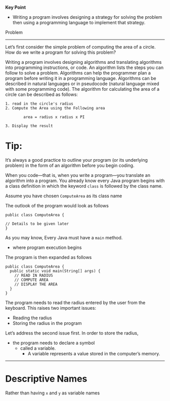 **Key Point**
- Writing a program involves designing a strategy for solving the problem then using a programming language to implement that strategy.

Problem

--------
Let’s first consider the simple problem of computing the area of a circle. How do we write a program for solving this problem?

Writing a program involves designing algorithms and translating algorithms into programming instructions, or code. An algorithm lists the steps you can follow to solve a problem. Algorithms can help the programmer plan a program before writing it in a programming ­language. Algorithms can be described in natural languages or in pseudocode (natural language mixed with some programming code). The algorithm for calculating the area of a circle can be described as follows:
```
1. read in the circle's radius
2. Compute the Area using the Following area

        area = radius x radius x PI

3. Display the result
```
# Tip:
It’s always a good practice to outline your program (or its underlying problem) in the form of an algorithm before you begin coding.

When you code—that is, when you write a program—you translate an algorithm into a program. You already know every Java program begins with a class definition in which the keyword ```class``` is followed by the class name. 

Assume you have chosen ```ComputeArea``` as its class name

The outlook of the program would look as follows
```
public class ComputeArea {

// Details to be given later
}
```
As you may know, Every Java must have a ```main``` method.
- where program execution begins

The program is then expanded as follows
```
public class ComputeArea {
  public static void main(String[] args) {
    // READ IN RADIUS
    // COMPUTE AREA
    // DISPLAY THE AREA
  }
}
```
The program needs to read the radius entered by the user from the keyboard. This raises two important issues:
- Reading the radius
- Storing the radius in the program

Let’s address the second issue first. In order to store the radius, 
- the program needs to declare a symbol
  - called a variable.
    - A variable represents a value stored in the computer’s memory.

--------------------------------------------------------------------
# **Descriptive Names**

Rather than having ```x``` and ```y``` as variable names 
